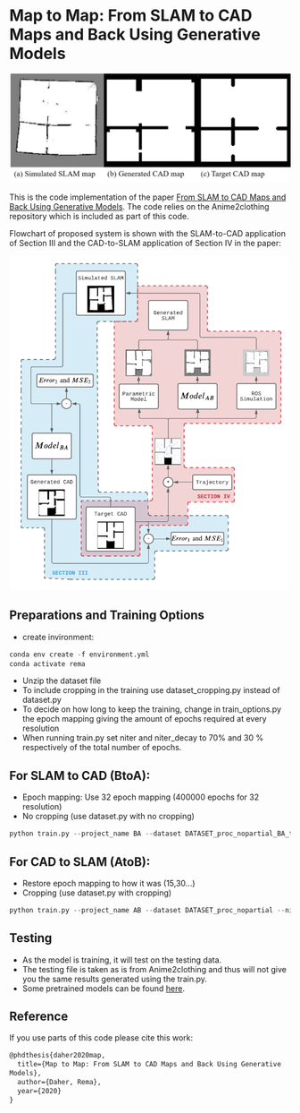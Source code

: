 # Map to Map: From SLAM to CAD Maps and Back Using Generative Models

<img src="./imgs/Motivation.png" width="600">

This is the code implementation of the paper [From SLAM to CAD Maps and Back Using Generative Models](https://ieeexplore.ieee.org/document/9956606). The code relies on the Anime2clothing repository which is included as part of this code. 

Flowchart of proposed system is shown with the SLAM-to-CAD application of Section III and the CAD-to-SLAM application of Section IV in the paper:

<img src="./imgs/Architecture.png" width="700">


## Preparations and Training Options
- create invironment: 
```python 
conda env create -f environment.yml
conda activate rema
```
- Unzip the dataset file
- To include cropping in the training use dataset_cropping.py instead of dataset.py
- To decide on how long to keep the training, change in train_options.py the epoch mapping giving the amount of epochs required at every resolution
- When running train.py set niter and niter_decay to 70% and 30 % respectively of the total number of epochs.


## For SLAM to CAD (BtoA): 
- Epoch mapping: Use 32 epoch mapping (400000 epochs for 32 resolution)
- No cropping (use dataset.py with no cropping)
```python
python train.py --project_name BA --dataset DATASET_proc_nopartial_BA_thick --niter 525 --niter_decay 225
```


## For CAD to SLAM (AtoB):
- Restore epoch mapping to how it was (15,30...)
- Cropping (use dataset.py with cropping)
```python
python train.py --project_name AB --dataset DATASET_proc_nopartial --niter 140 --niter_decay 60
```


## Testing
- As the model is training, it will test on the testing data.
- The testing file is taken as is from Anime2clothing and thus will not give you the same results generated using the train.py.
- Some pretrained models can be found [here](https://drive.google.com/file/d/15ZnQGuzvSYYnfWKbArAU6BZ1NHZNOe4R/view?usp=sharing).


## Reference
If you use parts of this code please cite this work:
```
@phdthesis{daher2020map,
  title={Map to Map: From SLAM to CAD Maps and Back Using Generative Models},
  author={Daher, Rema},
  year={2020}
}
```
